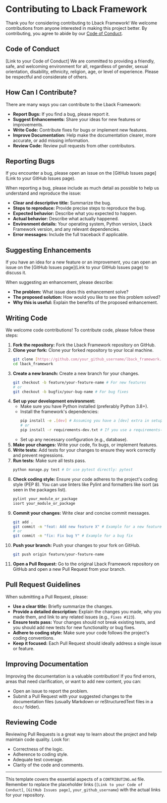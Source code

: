 # Contributing to Lback Framework

Thank you for considering contributing to Lback Framework! We welcome contributions from anyone interested in making this project better. By contributing, you agree to abide by our [Code of Conduct](#code-of-conduct).

## Code of Conduct

[Link to your Code of Conduct] We are committed to providing a friendly, safe, and welcoming environment for all, regardless of gender, sexual orientation, disability, ethnicity, religion, age, or level of experience. Please be respectful and considerate of others.

## How Can I Contribute?

There are many ways you can contribute to the Lback Framework:

* **Report Bugs:** If you find a bug, please report it.
* **Suggest Enhancements:** Share your ideas for new features or improvements.
* **Write Code:** Contribute fixes for bugs or implement new features.
* **Improve Documentation:** Help make the documentation clearer, more accurate, or add missing information.
* **Review Code:** Review pull requests from other contributors.

## Reporting Bugs

If you encounter a bug, please open an issue on the [GitHub Issues page](Link to your GitHub Issues page).

When reporting a bug, please include as much detail as possible to help us understand and reproduce the issue:

* **Clear and descriptive title:** Summarize the bug.
* **Steps to reproduce:** Provide precise steps to reproduce the bug.
* **Expected behavior:** Describe what you expected to happen.
* **Actual behavior:** Describe what actually happened.
* **Environment details:** Your operating system, Python version, Lback Framework version, and any relevant dependencies.
* **Error messages:** Include the full traceback if applicable.

## Suggesting Enhancements

If you have an idea for a new feature or an improvement, you can open an issue on the [GitHub Issues page](Link to your GitHub Issues page) to discuss it.

When suggesting an enhancement, please describe:

* **The problem:** What issue does this enhancement solve?
* **The proposed solution:** How would you like to see this problem solved?
* **Why this is useful:** Explain the benefits of the proposed enhancement.

## Writing Code

We welcome code contributions! To contribute code, please follow these steps:

1.  **Fork the repository:** Fork the Lback Framework repository on GitHub.
2.  **Clone your fork:** Clone your forked repository to your local machine.
    ```bash
    git clone [https://github.com/your_github_username/lback_framework.git](https://github.com/your_github_username/lback_framework.git)
    cd lback_framework
    ```
3.  **Create a new branch:** Create a new branch for your changes.
    ```bash
    git checkout -b feature/your-feature-name # For new features
    # or
    git checkout -b bugfix/your-bug-name # For bug fixes
    ```
4.  **Set up your development environment:**
    * Make sure you have Python installed (preferably Python 3.8+).
    * Install the framework's dependencies:
        ```bash
        pip install -e .[dev] # Assuming you have a [dev] extra in setup.py for development dependencies
        # or
        pip install -r requirements-dev.txt # If you use a requirements-dev.txt file
        ```
    * Set up any necessary configuration (e.g., database).
5.  **Make your changes:** Write your code, fix bugs, or implement features.
6.  **Write tests:** Add tests for your changes to ensure they work correctly and prevent regressions.
7.  **Run tests:** Make sure all tests pass.
    ```bash
    python manage.py test # Or use pytest directly: pytest
    ```
8.  **Check coding style:** Ensure your code adheres to the project's coding style (PEP 8). You can use linters like Pylint and formatters like isort (as seen in the packages list).
    ```bash
    pylint your_module_or_package
    isort your_module_or_package
    ```
9.  **Commit your changes:** Write clear and concise commit messages.
    ```bash
    git add .
    git commit -m "feat: Add new feature X" # Example for a new feature
    # or
    git commit -m "fix: Fix bug Y" # Example for a bug fix
    ```
10. **Push your branch:** Push your changes to your fork on GitHub.
    ```bash
    git push origin feature/your-feature-name
    ```
11. **Open a Pull Request:** Go to the original Lback Framework repository on GitHub and open a new Pull Request from your branch.

## Pull Request Guidelines

When submitting a Pull Request, please:

* **Use a clear title:** Briefly summarize the changes.
* **Provide a detailed description:** Explain the changes you made, why you made them, and link to any related issues (e.g., `Fixes #123`).
* **Ensure tests pass:** Your changes should not break existing tests, and you should add new tests for new functionality or bug fixes.
* **Adhere to coding style:** Make sure your code follows the project's coding conventions.
* **Keep it focused:** Each Pull Request should ideally address a single issue or feature.

## Improving Documentation

Improving the documentation is a valuable contribution! If you find errors, areas that need clarification, or want to add new content, you can:

* Open an issue to report the problem.
* Submit a Pull Request with your suggested changes to the documentation files (usually Markdown or reStructuredText files in a `docs/` folder).

## Reviewing Code

Reviewing Pull Requests is a great way to learn about the project and help maintain code quality. Look for:

* Correctness of the logic.
* Adherence to coding style.
* Adequate test coverage.
* Clarity of the code and comments.

---

This template covers the essential aspects of a `CONTRIBUTING.md` file. Remember to replace the placeholder links (`[Link to your Code of Conduct]`, `[GitHub Issues page]`, `your_github_username`) with the actual links for your repository.


